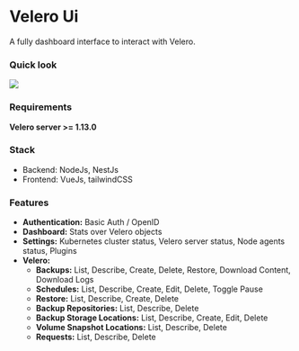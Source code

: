 # Velero Ui

A fully dashboard interface to interact with Velero.

### Quick look

<img src="https://cloud.outworld.fr/index.php/s/w6ILxVjIvXiEt7T/download">

### Requirements

**Velero server >= 1.13.0**

### Stack
 - Backend: NodeJs, NestJs
 - Frontend: VueJs, tailwindCSS

### Features
 - **Authentication:** Basic Auth / OpenID
 - **Dashboard:** Stats over Velero objects
 - **Settings:** Kubernetes cluster status, Velero server status, Node agents status, Plugins
 - **Velero:**
   - **Backups:** List, Describe, Create, Delete, Restore, Download Content, Download Logs
   - **Schedules:** List, Describe, Create, Edit, Delete, Toggle Pause
   - **Restore:** List, Describe, Create, Delete
   - **Backup Repositories:** List, Describe, Delete
   - **Backup Storage Locations:** List, Describe, Create, Edit, Delete
   - **Volume Snapshot Locations:** List, Describe, Delete
   - **Requests:** List, Describe, Delete

